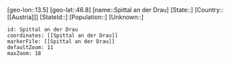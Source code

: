 ﻿---
location: [46.8,13.5]
mapzoom: [7,12] 
mapmarker: city 
type: City
tags:
- geo/City


SpocWebEntityId: 34416
isDeleted: false
confidential: public

---
[geo-lon::13.5]
[geo-lat::46.8]
[name::Spittal an der Drau]
[State::]
[Country::[[Austria]]]
[StateId::]
[Population::]
[Unknown::]


```leaflet
id: Spittal an der Drau
coordinates: [[Spittal an der Drau]]
markerFile: [[Spittal an der Drau]]
defaultZoom: 11 
maxZoom: 18
```
